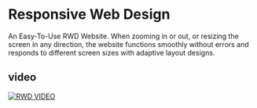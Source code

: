 # Responsive Web Design

An Easy-To-Use RWD Website. When zooming in or out, or resizing the screen in any direction, the website functions smoothly without errors and responds to different screen sizes with adaptive layout designs.

## video

[![RWD VIDEO](https://github.com/user-attachments/assets/23f0707c-747c-47f1-8c82-87d431efc5ad)](https://youtu.be/HLbVvI7-yAM)
